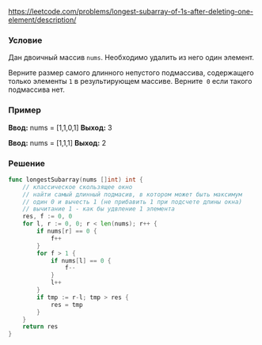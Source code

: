 https://leetcode.com/problems/longest-subarray-of-1s-after-deleting-one-element/description/
### Условие

Дан двоичный массив `nums`. Необходимо удалить из него один элемент.

Верните размер самого длинного непустого подмассива, содержащего только элементы `1` в результирующем массиве. Верните  `0` если такого подмассива нет.
### Пример
**Ввод:** nums = [1,1,0,1]
**Выход:** 3

**Ввод:** nums = [1,1,1]
**Выход:** 2
### Решение

```go
func longestSubarray(nums []int) int {
	// классическое скользящее окно
	// найти самый длинный подмасив, в котором может быть максимум
	// один 0 и вычесть 1 (не прибавить 1 при подсчете длины окна)
	// вычитание 1 - как бы удвление 1 элемента
    res, f := 0, 0
    for l, r := 0, 0; r < len(nums); r++ {
        if nums[r] == 0 {
            f++
        }
        for f > 1 {
            if nums[l] == 0 {
                f--
            }
            l++
        }
        if tmp := r-l; tmp > res {
            res = tmp
        }
    }
    return res
}
```